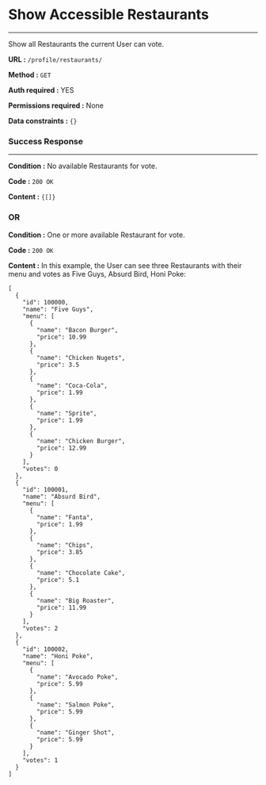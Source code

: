 # Show Accessible Restaurants
____

Show all Restaurants the current User can vote.

**URL :** `/profile/restaurants/`

**Method :** `GET`

**Auth required :** YES

**Permissions required :** None

**Data constraints :** `{}`

### Success Response
____

**Condition :** No available Restaurants for vote.

**Code :** `200 OK`

**Content :** `{[]}`

### OR

**Condition :** One or more available Restaurant for vote.

**Code :** `200 OK`

**Content :** In this example, the User can see three
Restaurants with their menu and votes as Five Guys, Absurd Bird, Honi Poke:

```
[
  {
    "id": 100000,
    "name": "Five Guys",
    "menu": [
      {
        "name": "Bacon Burger",
        "price": 10.99
      },
      {
        "name": "Chicken Nugets",
        "price": 3.5
      },
      {
        "name": "Coca-Cola",
        "price": 1.99
      },
      {
        "name": "Sprite",
        "price": 1.99
      },
      {
        "name": "Chicken Burger",
        "price": 12.99
      }
    ],
    "votes": 0
  },
  {
    "id": 100001,
    "name": "Absurd Bird",
    "menu": [
      {
        "name": "Fanta",
        "price": 1.99
      },
      {
        "name": "Chips",
        "price": 3.85
      },
      {
        "name": "Chocolate Cake",
        "price": 5.1
      },
      {
        "name": "Big Roaster",
        "price": 11.99
      }
    ],
    "votes": 2
  },
  {
    "id": 100002,
    "name": "Honi Poke",
    "menu": [
      {
        "name": "Avocado Poke",
        "price": 5.99
      },
      {
        "name": "Salmon Poke",
        "price": 5.99
      },
      {
        "name": "Ginger Shot",
        "price": 5.99
      }
    ],
    "votes": 1
  }
]
```
